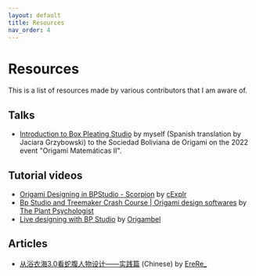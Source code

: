```yaml
---
layout: default
title: Resources
nav_order: 4
---
```


# Resources

This is a list of resources made by various contributors that I am aware of.

## Talks

- [Introduction to Box Pleating Studio](https://youtu.be/CMgli6Ul7CE) by myself (Spanish translation by Jaciara Grzybowski) to the Sociedad Boliviana de Origami on the 2022 event "Origami Matemáticas II".

## Tutorial videos

- [Origami Designing in BPStudio - Scorpion](https://www.youtube.com/watch?v=PtJE0rankHc) by [cExplr](https://www.youtube.com/channel/UC-HBfABJOMSUhkgdaNh36lA)
- [Bp Studio and Treemaker Crash Course \| Origami design softwares](https://www.youtube.com/watch?v=OCDR8cRvKAY) by [The Plant Psychologist](https://www.youtube.com/channel/UCJPCcyo8mTKdIU8oLMv5WpQ)
- [Live designing with BP Studio](https://youtu.be/mOXP2FhGHi8) by [Origambel](https://www.youtube.com/channel/UCgRy3dFG5qVFmu0QHZ5uIsQ)

## Articles

- [从浴衣海3.0看蛇腹人物设计——实践篇](https://www.bilibili.com/read/cv10238548) (Chinese) by [EreRe_](https://space.bilibili.com/12869916)